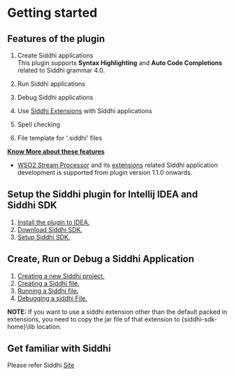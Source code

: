 # Getting started

## Features of the plugin

1. Create Siddhi applications  
This plugin supports **Syntax Highlighting** and **Auto Code Completions** related to Siddhi grammar 4.0. 
    
2. Run Siddhi applications
3. Debug Siddhi applications
4. Use [Siddhi Extensions](http://wso2.github.io/siddhi/extensions/) with Siddhi applications
5. Spell checking
6. File template for '.siddhi' files 

**[Know More about these features](features)**

* [WSO2 Stream Processor](https://wso2.com/analytics) and its [extensions](http://wso2.github.io/siddhi/extensions/) related Siddhi application development is supported from plugin version 1.1.0 onwards. 

## Setup the Siddhi plugin for Intellij IDEA and Siddhi SDK

1. [Install the plugin to IDEA.](install-plugin)
2. [Download Siddhi SDK.](https://github.com/wso2/siddhi-sdk/releases/)  
3. [Setup Siddhi SDK.](setting-up-siddhi-sdk)

## Create, Run or Debug a Siddhi Application

1. [Creating a new Siddhi project.](sample-program/README.md#creating-a-new-Siddhi-project)
2. [Creating a Siddhi file.](sample-program/README.md#creating-a-new-Siddhi-file)
3. [Running a Siddhi file.](sample-program/README.md#running-siddhi-files)
4. [Debugging a siddhi File.](sample-program/README.md#debugging-siddhi-files)

**NOTE:** If you want to use a siddhi extension other than the default packed in extensions, you need to copy the jar file
of that extension to {siddhi-sdk-home}\lib location.

## Get familiar with Siddhi

Please refer Siddhi [Site](https://wso2.github.io/siddhi/)




